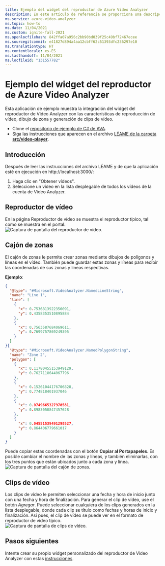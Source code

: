 ```yaml
---
title: Ejemplo del widget del reproductor de Azure Video Analyzer
description: En este artículo de referencia se proporciona una descripción general breve de la aplicación de ejemplo del widget del reproductor Video Analyzer.
ms.service: azure-video-analyzer
ms.topic: how-to
ms.date: 11/04/2021
ms.custom: ignite-fall-2021
ms.openlocfilehash: 842ffa07a956c2bb90bd039f25c49bf72467ecee
ms.sourcegitcommit: e41827d894a4aa12cbff62c51393dfc236297e10
ms.translationtype: HT
ms.contentlocale: es-ES
ms.lasthandoff: 11/04/2021
ms.locfileid: "131557782"
---
```

# <a name="azure-video-analyzer-player-widget-sample"></a>Ejemplo del widget del reproductor de Azure Video Analyzer

Esta aplicación de ejemplo muestra la integración del widget del reproductor de Video Analyzer con las características de reproducción de vídeo, dibujo de zona y generación de clips de vídeo.

* Clone el [repositorio de ejemplo de C# de AVA](https://github.com/Azure-Samples/video-analyzer-iot-edge-csharp).
* Siga las instrucciones que aparecen en el archivo [LÉAME de la carpeta **src/video-player**](https://github.com/Azure-Samples/video-analyzer-iot-edge-csharp/blob/main/src/video-player/README.md).

## <a name="get-started"></a>Introducción
Después de leer las instrucciones del archivo LÉAME y de que la aplicación esté en ejecución en http://localhost:3000/:
1. Haga clic en "Obtener vídeos".
2. Seleccione un vídeo en la lista desplegable de todos los vídeos de la cuenta de Video Analyzer.

## <a name="video-player"></a>Reproductor de vídeo
En la página Reproductor de vídeo se muestra el reproductor típico, tal como se muestra en el portal.  
![Captura de pantalla del reproductor de vídeo.](./media/sample-player-widget/widget-video-player.png)

## <a name="zone-drawer"></a>Cajón de zonas
El cajón de zonas le permite crear zonas mediante dibujos de polígonos y líneas en el vídeo. También puede guardar estas zonas y líneas para recibir las coordenadas de sus zonas y líneas respectivas.  
  
**Ejemplo**:
```json
{
  "@type": "#Microsoft.VideoAnalyzer.NamedLineString",
  "name": "Line 1",
  "line": [
    {
      "x": 0.7536813922356091,
      "y": 0.4358353510895884
    },
    {
      "x": 0.7563587684069611,
      "y": 0.7699757869249395
    }
  ]
}{
  "@type": "#Microsoft.VideoAnalyzer.NamedPolygonString",
  "name": "Zone 2",
  "polygon": [
    {
      "x": 0.11780455153949129,
      "y": 0.7627118644067796
    },
    {
      "x": 0.15261044176706828,
      "y": 0.774818401937046
    },
    {
      "x": 0.0749665327978581,
      "y": 0.8983050847457628
    },
    {
      "x": 0.04551539491298527,
      "y": 0.864406779661017
    }
  ]
}
```
Puede copiar estas coordenadas con el botón **Copiar al Portapapeles**. Es posible cambiar el nombre de las zonas y líneas, y también eliminarlas, con los tres puntos que están ubicados junto a cada zona y línea.  
![Captura de pantalla del cajón de zonas.](./media/sample-player-widget/widget-zone-drawer.png)

## <a name="video-clips"></a>Clips de vídeo
Los clips de vídeo le permiten seleccionar una fecha y hora de inicio junto con una fecha y hora de finalización. Para generar el clip de vídeo, use el botón *Agregar*.
Puede seleccionar cualquiera de los clips generados en la lista desplegable, donde cada clip se título como fechas y horas de inicio y finalización.
Así pues, el clip de vídeo se puede ver en el formato de reproductor de vídeo típico.  
![Captura de pantalla de clips de vídeo.](./media/sample-player-widget/widget-video-clips.png)

## <a name="next-steps"></a>Pasos siguientes
Intente crear su propio widget personalizado del reproductor de Video Analyzer con estas [instrucciones](./player-widget.md).
